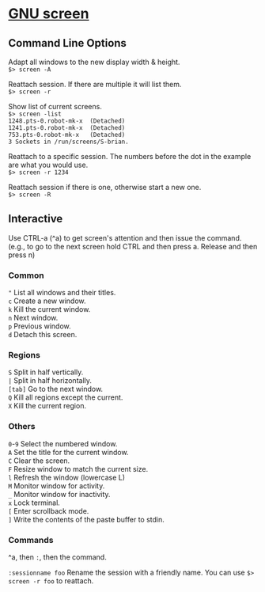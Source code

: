 # [GNU screen](https://www.gnu.org/software/screen/)

## Command Line Options
Adapt all windows to the new display width & height.  
`$> screen -A`  

Reattach session. If there are multiple it will list them.  
`$> screen -r`  

Show list of current screens.  
`$> screen -list`  
`1248.pts-0.robot-mk-x  (Detached)`  
`1241.pts-0.robot-mk-x  (Detached)`  
`753.pts-0.robot-mk-x   (Detached)`  
`3 Sockets in /run/screens/S-brian.`  
  
Reattach to a specific session. The numbers before the dot in the example are what you would use.    
`$> screen -r 1234`

Reattach session if there is one, otherwise start a new one.  
`$> screen -R`   
  
## Interactive  
Use CTRL-a (^a) to get screen's attention and then issue the command.  
(e.g., to go to the next screen hold CTRL and then press a. Release and then press n)  
  
### Common  
`"` List all windows and their titles.  
`c` Create a new window.  
`k` Kill the current window.  
`n` Next window.  
`p` Previous window.  
`d` Detach this screen.  
  
### Regions  
`S` Split in half vertically.  
`|` Split in half horizontally.  
`[tab]` Go to the next window.  
`Q` Kill all regions except the current.  
`X` Kill the current region.  
  
### Others  
`0`-`9` Select the numbered window.  
`A` Set the title for the current window.  
`C` Clear the screen.  
`F` Resize window to match the current size.  
`l` Refresh the window (lowercase L)  
`M` Monitor window for activity.  
`_` Monitor window for inactivity.  
`x` Lock terminal.  
`[` Enter scrollback mode.  
`]` Write the contents of the paste buffer to stdin.  
  
### Commands  
^a, then `:`, then the command.  
  
`:sessionname foo` Rename the session with a friendly name. You can use `$> screen -r foo` to reattach.  
